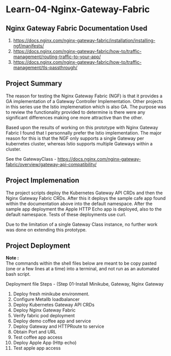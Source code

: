 # Learn-04-Nginx-Gateway-Fabric

## Nginx Gateway Fabric Documentation Used
  1. https://docs.nginx.com/nginx-gateway-fabric/installation/installing-ngf/manifests/
  2. https://docs.nginx.com/nginx-gateway-fabric/how-to/traffic-management/routing-traffic-to-your-app/
  3. https://docs.nginx.com/nginx-gateway-fabric/how-to/traffic-management/tls-passthrough/
  
## Project Summary
The reason for testing the Nginx Gateway Fabric (NGF) is that it provides a GA implementation of a 
Gateway Controller Implementation. Other projects in this series use the Istio implemenation which is
also GA. The purpose was to review the functionality provided to determine is there were any
significant differences making one more attractive than the other. 

Based upon the results of working on this prototype with Nginx Gateway Fabric I found that I
personnally prefer the Istio implementation. The major reason for this is that the NGF only supports
a single Gateway per kubernetes cluster, whereas Istio supports multiple Gateways within a cluster.

See the GatewayClass - https://docs.nginx.com/nginx-gateway-fabric/overview/gateway-api-compatibility/

## Project Implemenation
The project scripts deploy the Kubernetes Gateway API CRDs and then the Nginx Gateway Fabric 
CRDs. After this it deploys the sample cafe app found within the documentation above into the
default namespace. After the sample app deployment the Apple HTTP Echo app is deployed, also to
the default namespace. Tests of these deployments use curl.

Due to the limitation of a single Gateway Class instance, no further work was done on extending
this prototype.

## Project Deployment
**Note :**<br>
The commands within the shell files below are meant to be copy pasted (one or a few lines at a time) into a terminal, and not run as an automated bash script.

Deployment file Steps - (Step 01-Install Minikube, Gateway, Nginx Gateway
  1. Deploy fresh minikube environment.
  2. Configure Metallb loadbalancer
  3. Deploy Kubernetes Gateway API CRDs
  4. Deploy Nginx Gateway Fabric
  5. Verify fabric pod deployment
  6. Deploy demo coffee app and service
  7. Deploy Gateway and HTTPRoute to service
  8. Obtain Port and URL
  9. Test coffee app access
  10. Deploy Apple App (Http echo)
  11. Test apple app access
